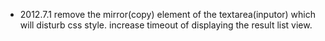 * 2012.7.1 remove the mirror(copy) element of the textarea(inputor) which will disturb css style. increase timeout of displaying the result list view.
